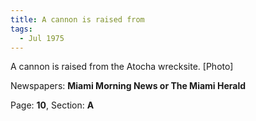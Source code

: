```yaml
---  
title: A cannon is raised from  
tags:  
  - Jul 1975  
---  
```

  
A cannon is raised from the Atocha wrecksite. [Photo]  
  
Newspapers: **Miami Morning News or The Miami Herald**  
  
Page: **10**, Section: **A** 

